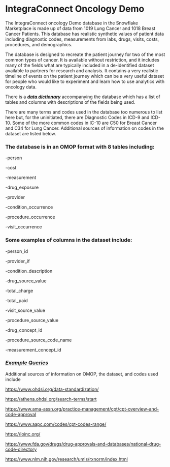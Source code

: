# IntegraConnect Oncology Demo
The IntegraConnect oncology Demo database in the Snowflake Marketplace is made up of data from 1019 Lung Cancer and 1018 Breast Cancer Patients. This database has realistic synthetic values of patient data including diagnostic codes, measurements from labs, drugs, visits, costs, procedures, and demographics.

The database is designed to recreate the patient journey for two of the most common types of cancer. It is available without restriction, and it includes many of the fields what are typically included in a de-identified dataset available to partners for research and analysis. It contains a very realistic timeline of events on the patient journey which can be a very useful dataset for people who would like to experiment and learn how to use analytics with oncology data.

There is a **_[data dictionary](Integra_Connect_Demo_Data_DictionaryV4.csv)_** accompanying the database which has a list of tables and columns with descriptions of the fields being used.

There are many terms and codes used in the database too numerous to list here but, for the uninitiated, there are Diagnostic Codes in ICD-9 and ICD-10. Some of the more common codes in IC-10 are C50 for Breast Cancer and C34 for Lung Cancer. Additional sources of information on codes in the dataset are listed below.



### The database is in an OMOP format with 8 tables including: 

  -person
  
  -cost
  
  -measurement
  
  -drug_exposure
  
  -provider
  
  -condition_occurrence
  
  -procedure_occurrence
  
  -visit_occurrence

### Some examples of columns in the dataset include:

  -person_id
  
  -provider_if
  
  -condition_description
  
  -drug_source_value
  
  -total_charge
  
  -total_paid
  
  -visit_source_value
  
  -procedure_source_value
  
  -drug_concept_id
  
  -procedure_source_code_name
  
  -measurement_concept_id
  
### **_[Example Queries](IntegraConnect_SQL_Queries.txt)_**

Additional sources of information on OMOP, the dataset, and codes used include

https://www.ohdsi.org/data-standardization/

https://athena.ohdsi.org/search-terms/start

https://www.ama-assn.org/practice-management/cpt/cpt-overview-and-code-approval

https://www.aapc.com/codes/cpt-codes-range/

https://loinc.org/

https://www.fda.gov/drugs/drug-approvals-and-databases/national-drug-code-directory

https://www.nlm.nih.gov/research/umls/rxnorm/index.html

